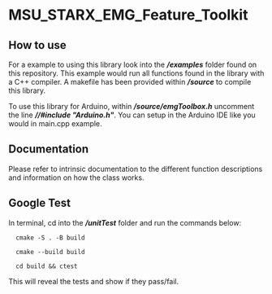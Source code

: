 # MSU_STARX_EMG_Feature_Toolkit

## How to use
For a example to using this library look into the ***/examples*** folder found on this repository. This example would run all functions found in the library with a C++ compiler. A makefile has been provided within ***/source*** to compile this library. 

To use this library for Arduino, within ***/source/emgToolbox.h*** uncomment the line ***//#include "Arduino.h"***. You can setup in the Arduino IDE like you would in main.cpp example.

## Documentation
Please refer to intrinsic documentation to the different function descriptions and information on how the class works.

## Google Test
In terminal, cd into the ***/unitTest*** folder and run the commands below:
```
  cmake -S . -B build
  
  cmake --build build
  
  cd build && ctest
```
This will reveal the tests and show if they pass/fail.

